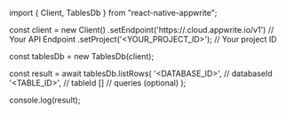 import { Client, TablesDb } from "react-native-appwrite";

const client = new Client()
    .setEndpoint('https://<REGION>.cloud.appwrite.io/v1') // Your API Endpoint
    .setProject('<YOUR_PROJECT_ID>'); // Your project ID

const tablesDb = new TablesDb(client);

const result = await tablesDb.listRows(
    '<DATABASE_ID>', // databaseId
    '<TABLE_ID>', // tableId
    [] // queries (optional)
);

console.log(result);
